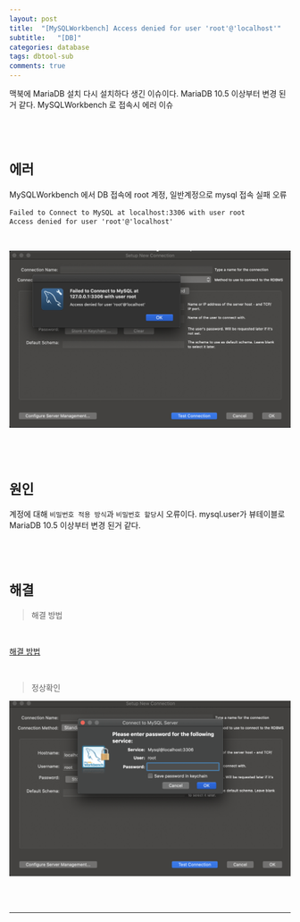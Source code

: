 ```yaml
---
layout: post
title:  "[MySQLWorkbench] Access denied for user 'root'@'localhost'"
subtitle:   "[DB]"
categories: database
tags: dbtool-sub
comments: true
---
```


맥북에 MariaDB 설치 다시 설치하다 생긴 이슈이다. MariaDB 10.5 이상부터 변경 된거 같다. MySQLWorkbench 로 접속시 에러 이슈

<br><br>


# `에러`

MySQLWorkbench 에서 DB 접속에 root 계정, 일반계정으로 mysql 접속 실패 오류

```
Failed to Connect to MySQL at localhost:3306 with user root
Access denied for user 'root'@'localhost'
```

<br>

[![mariadb_workbench_01](/assets/img/2021/mariadb_workbench_01.png)]()

<br><br>


# `원인`

계정에 대해 `비밀번호 적용 방식`과 `비밀번호 할당`시 오류이다. mysql.user가 뷰테이블로  MariaDB 10.5 이상부터 변경 된거 같다.

<br><br>


# `해결`

> 해결 방법

<br>

[해결 방법](https://linked2ev.github.io/database/2021/06/12/MariaDB-ERROR-1698-(28000)-Access-denied-for-user-'root'@'localhost'/)

<br>

> 정상확인

[![mariadb_workbench_02](/assets/img/2021/mariadb_workbench_02.png)]()

<br><br>


---
